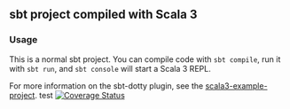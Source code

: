 ## sbt project compiled with Scala 3

### Usage

This is a normal sbt project. You can compile code with `sbt compile`, run it with `sbt run`, and `sbt console` will start a Scala 3 REPL.

For more information on the sbt-dotty plugin, see the
[scala3-example-project](https://github.com/scala/scala3-example-project/blob/main/README.md).
test
[![Coverage Status](https://coveralls.io/repos/github/eFabi11/minesweeper/badge.svg)](https://coveralls.io/github/eFabi11/minesweeper)
